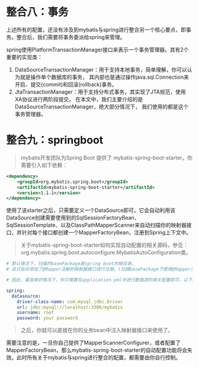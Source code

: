 # 整合八：事务

上述所有的配置，还没有涉及到mybatis与spring进行整合另一个核心要点，即事务。整合后，我们需要将事务委派给spring来管理。

spring使用PlatformTransactionManager接口来表示一个事务管理器。其有2个重要的实现类：

1. DataSourceTransactionManager：用于支持本地事务，简单理解，你可以认为就是操作单个数据库的事务，
其内部也是通过操作java.sql.Connection来开启、提交(commit)和回滚(rollback)事务。
2. JtaTransactionManager：用于支持分布式事务，其实现了JTA规范，使用XA协议进行两阶段提交。
在本文中，我们主要介绍的是DataSourceTransactionManager，绝大部分情况下， 我们使用的都是这个事务管理器。

# 整合九：springboot

>mybatis开发团队为Spring Boot 提供了 mybatis-spring-boot-starter。你需要引入如下依赖： 

```xml
<dependency>
    <groupId>org.mybatis.spring.boot</groupId>
    <artifactId>mybatis-spring-boot-starter</artifactId>
    <version>1.1.1</version>
</dependency>
```

使用了该starter之后，只需要定义一个DataSource即可，它会自动利用该DataSource创建需要使用到的SqlSessionFactoryBean、SqlSessionTemplate、以及ClassPathMapperScanner来自动扫描你的映射器接口，并针对每个接口都创建一个MapperFactoryBean，注册到Spring上下文中。

>关于mybatis-spring-boot-starter如何实现自动配置的相关源码，参见：org.mybatis.spring.boot.autoconfigure.MybatisAutoConfiguration类。

```yml
# 默认情况下，扫描的basePackage是spring boot的根目录，
# 且只会对添加了@Mapper注解的映射器接口进行注册。(扫描basePackage下使用@Mapper注解的接口)

# 因此，最简单的情况下，你只需要在application.yml中进行数据源的相关配置即可，以下配置依赖于spring-boot-starter-jdbc： 

spring:
  datasource:
    driver-class-name: com.mysql.jdbc.Driver
    url: jdbc:mysql://localhost:3306/mybatis
    username: root
    password: your password
```

>之后，你就可以直接在你的业务bean中注入映射器接口来使用了。

需要注意的是，一旦你自己提供了MapperScannerConfigurer，或者配置了MapperFactoryBean，那么mybatis-spring-boot-starter的自动配置功能将会失效。此时所有关于mybatis与spring进行整合的配置，都需要由你自行控制。 